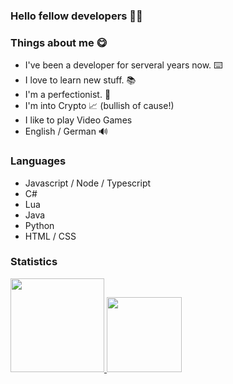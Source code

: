 ### Hello fellow developers 👋🙂

### Things about me 😋
- I've been a developer for serveral years now. ⌨️
- I love to learn new stuff. 📚
- I'm a perfectionist. 💯
- I'm into Crypto 📈 (bullish of cause!)
- I like to play Video Games
- English / German 🔊

### Languages
- Javascript / Node / Typescript
- C#
- Lua
- Java
- Python
- HTML / CSS

### Statistics
<a href="https://github.com/FrankoFM">
  <img height="150em" src="https://github-readme-stats-eight-theta.vercel.app/api?username=frankofm&show_icons=true&theme=gotham&include_all_commits=true&count_private=true" />
  <img height="120em" src="https://github-readme-stats-eight-theta.vercel.app/api/top-langs?username=frankofm&theme=gotham&layout=compact" />
</a>
